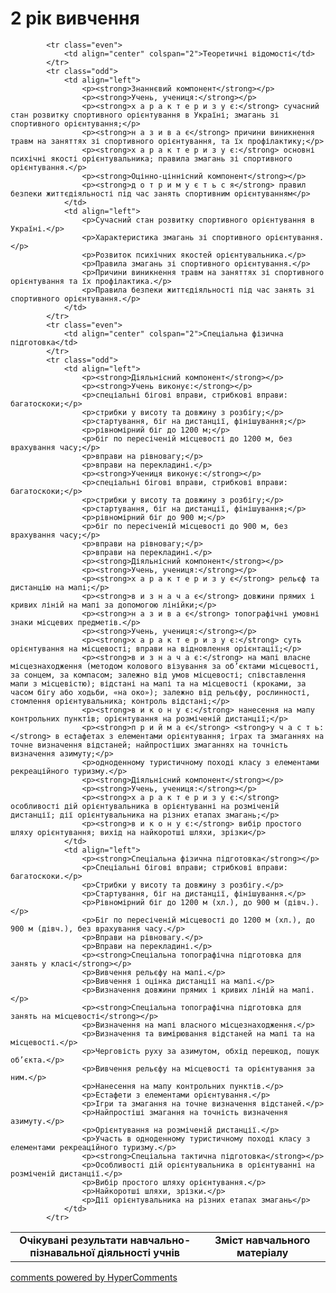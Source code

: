 <div id="hypercomments_widget" class="js-hypercomments-widget invisible"></div>

2 рік вивчення
=============================

<table>
  <body>
    <tr>
<td align="center" width="60%"><strong>Очікувані результати навчально-пізнавальної діяльності учнів</strong></td>
<td align="center" width="40%"><strong>Зміст навчального матеріалу</strong></td>
    </tr>

            <tr class="even">
                <td align="center" colspan="2">Теоретичні відомості</td>
            </tr>
            <tr class="odd">
                <td align="left">
                    <p><strong>Знаннєвий компонент</strong></p>
                    <p><strong>Учень, учениця:</strong></p>
                    <p><strong>х а р а к т е р и з у є:</strong> сучасний стан розвитку спортивного орієнтування в Україні; змагань зі спортивного орієнтування;</p>
                    <p><strong>н а з и в а є</strong> причини виникнення травм на заняттях зі спортивного орієнтування, та їх профілактику;</p>
                    <p><strong>х а р а к т е р и з у є:</strong> основні психічні якості орієнтувальника; правила змагань зі спортивного орієнтування.</p>
                    <p><strong>Оцінно-ціннісний компонент</strong></p>
                    <p><strong>д о т р и м у є т ь с я</strong> правил безпеки життєдіяльності під час занять спортивним орієнтуванням</p>
                </td>
                <td align="left">
                    <p>Сучасний стан розвитку спортивного орієнтування в Україні.</p>
                    <p>Характеристика змагань зі спортивного орієнтування.</p>
                    <p>Розвиток психічних якостей орієнтувальника.</p>
                    <p>Правила змагань зі спортивного орієнтування.</p>
                    <p>Причини виникнення травм на заняттях зі спортивного орієнтування та їх профілактика.</p>
                    <p>Правила безпеки життєдіяльності під час занять зі спортивного орієнтування.</p>
                </td>
            </tr>
            <tr class="even">
                <td align="center" colspan="2">Спеціальна фізична підготовка</td>
            </tr>
            <tr class="odd">
                <td align="left">
                    <p><strong>Діяльнісний компонент</strong></p>
                    <p><strong>Учень виконує:</strong></p>
                    <p>спеціальні бігові вправи, стрибкові вправи: багатоскоки;</p>
                    <p>стрибки у висоту та довжину з розбігу;</p>
                    <p>стартування, біг на дистанції, фінішування;</p>
                    <p>рівномірний біг до 1200 м;</p>
                    <p>біг по пересіченій місцевості до 1200 м, без врахування часу;</p>
                    <p>вправи на рівновагу;</p>
                    <p>вправи на перекладині.</p>
                    <p><strong>Учениця виконує:</strong></p>
                    <p>спеціальні бігові вправи, стрибкові вправи: багатоскоки;</p>
                    <p>стрибки у висоту та довжину з розбігу;</p>
                    <p>стартування, біг на дистанції, фінішування;</p>
                    <p>рівномірний біг до 900 м;</p>
                    <p>біг по пересіченій місцевості до 900 м, без врахування часу;</p>
                    <p>вправи на рівновагу;</p>
                    <p>вправи на перекладині.</p>
                    <p><strong>Діяльнісний компонент</strong></p>
                    <p><strong>Учень, учениця:</strong></p>
                    <p><strong>х а р а к т е р и з у є</strong> рельєф та дистанцію на мапі;</p>
                    <p><strong>в и з н а ч а є</strong> довжини прямих і кривих ліній на мапі за допомогою лінійки;</p>
                    <p><strong>н а з и в а є</strong> топографічні умовні знаки місцевих предметів.</p>
                    <p><strong>Учень, учениця:</strong></p>
                    <p><strong>х а р а к т е р и з у є:</strong> суть орієнтування на місцевості; вправи на відновлення орієнтації;</p>
                    <p><strong>в и з н а ч а є:</strong> на мапі власне місцезнаходження (методом колового візування за об’єктами місцевості, за сонцем, за компасом; залежно від умов місцевості; співставлення мапи з місцевістю); відстані на мапі та на місцевості (кроками, за часом бігу або ходьби, «на око»); залежно від рельєфу, рослинності, стомлення орієнтувальника; контроль відстані;</p>
                    <p><strong>в и к о н у є:</strong> нанесення на мапу контрольних пунктів; орієнтування на розміченій дистанції;</p>
                    <p><strong>п р и й м а є</strong> <strong>у ч а с т ь:</strong> в естафетах з елементами орієнтування; іграх та змаганнях на точне визначення відстаней; найпростіших змаганнях на точність визначення азимуту;</p>
                    <p>одноденному туристичному поході класу з елементами рекреаційного туризму.</p>
                    <p><strong>Діяльнісний компонент</strong></p>
                    <p><strong>Учень, учениця:</strong></p>
                    <p><strong>х а р а к т е р и з у є:</strong> особливості дій орієнтувальника в орієнтуванні на розміченій дистанції; дії орієнтувальника на різних етапах змагань;</p>
                    <p><strong>в и к о н у є:</strong> вибір простого шляху орієнтування; вихід на найкоротші шляхи, зрізки</p>
                </td>
                <td align="left">
                    <p><strong>Спеціальна фізична підготовка</strong></p>
                    <p>Спеціальні бігові вправи; стрибкові вправи: багатоскоки.</p>
                    <p>Стрибки у висоту та довжину з розбігу.</p>
                    <p>Стартування, біг на дистанції, фінішування.</p>
                    <p>Рівномірний біг до 1200 м (хл.), до 900 м (дівч.).</p>
                    <p>Біг по пересіченій місцевості до 1200 м (хл.), до 900 м (дівч.), без врахування часу.</p>
                    <p>Вправи на рівновагу.</p>
                    <p>Вправи на перекладині.</p>
                    <p><strong>Спеціальна топографічна підготовка для занять у класі</strong></p>
                    <p>Вивчення рельєфу на мапі.</p>
                    <p>Вивчення і оцінка дистанції на мапі.</p>
                    <p>Визначення довжини прямих і кривих ліній на мапі.</p>
                    <p><strong>Спеціальна топографічна підготовка для занять на місцевості</strong></p>
                    <p>Визначення на мапі власного місцезнаходження.</p>
                    <p>Визначення та вимірювання відстаней на мапі та на місцевості.</p>
                    <p>Черговість руху за азимутом, обхід перешкод, пошук об’єкта.</p>
                    <p>Вивчення рельєфу на місцевості та орієнтування за ним.</p>
                    <p>Нанесення на мапу контрольних пунктів.</p>
                    <p>Естафети з елементами орієнтування.</p>
                    <p>Ігри та змагання на точне визначення відстаней.</p>
                    <p>Найпростіші змагання на точність визначення азимуту.</p>
                    <p>Орієнтування на розміченій дистанції.</p>
                    <p>Участь в одноденному туристичному поході класу з елементами рекреаційного туризму.</p>
                    <p><strong>Спеціальна тактична підготовка</strong></p>
                    <p>Особливості дій орієнтувальника в орієнтуванні на розміченій дистанції.</p>
                    <p>Вибір простого шляху орієнтування.</p>
                    <p>Найкоротші шляхи, зрізки.</p>
                    <p>Дії орієнтувальника на різних етапах змагань</p>
                </td>
            </tr>
  </body>
</table>

<div class="js-hypercomments-container">
    <a href="http://hypercomments.com" class="hc-link" title="comments widget">comments powered by HyperComments</a>
</div>